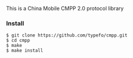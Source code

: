 This is a China Mobile CMPP 2.0 protocol library

### Install

    $ git clone https://github.com/typefo/cmpp.git
    $ cd cmpp
    $ make
    $ make install
